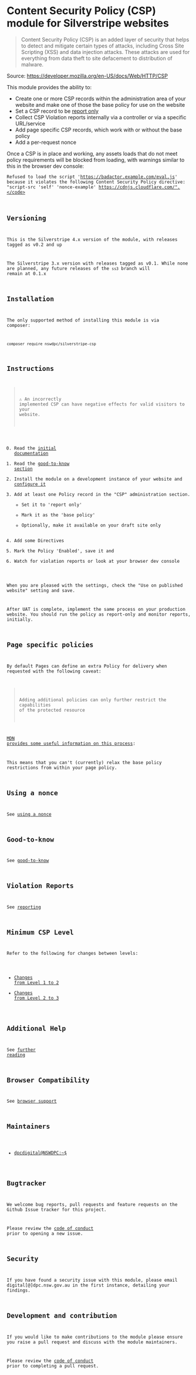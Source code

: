 # Content Security Policy (CSP) module for Silverstripe websites

> Content Security Policy (CSP) is an added layer of security that helps to detect and mitigate certain types of attacks, including Cross Site Scripting (XSS) and data injection attacks. These attacks are used for everything from data theft to site defacement to distribution of malware.

Source: https://developer.mozilla.org/en-US/docs/Web/HTTP/CSP

This module provides the ability to:

+ Create one or more CSP records within the administration area of your website and make one of those the base policy for use on the website
+ Set a CSP record to be [report only](https://developer.mozilla.org/en-US/docs/Web/HTTP/Headers/Content-Security-Policy-Report-Only)
+ Collect CSP Violation reports internally via a controller or via a specific URL/service
+ Add page specific CSP records, which work with or without the base policy
+ Add a per-request nonce

Once a CSP is in place and working, any assets loads that do not meet policy requirements will be blocked from loading, with warnings similar to this in the browser dev console:

<code>Refused to load the script 'https://badactor.example.com/eval.js' because it violates the following Content Security Policy directive: "script-src 'self' 'nonce-example' https://cdnjs.cloudflare.com/".</code>

## Versioning

This is the Silverstripe 4.x version of the module, with releases tagged as v0.2 and up

The Silverstripe 3.x version with releases tagged as v0.1. While none are planned, any future releases of the `ss3` branch will remain at 0.1.x

## Installation

The only supported method of installing this module is via composer:

```
composer require nswdpc/silverstripe-csp
```

## Instructions

> :warning: An incorrectly implemented CSP can have negative effects for valid visitors to your website.

0. Read the [initial documentation](./docs/en/00_index.md)
0. Read the [good-to-know section](./docs/en/01_good_to_know.md)
0. Install the module on a development instance of your website and [configure it]((./docs/en/00_index.md#configuration))
0. Add at least one Policy record in the "CSP" administration section.
    * Set it to 'report only'
    * Mark it as the 'base policy'
    * Optionally, make it available on your draft site only
0. Add some Directives
0. Mark the Policy 'Enabled', save it and
0. Watch for violation reports or look at your browser dev console

When you are pleased with the settings, check the "Use on published website" setting and save.

After UAT is complete, implement the same process on your production website. You should run the policy as report-only and monitor reports, initially.

## Page specific policies

By default Pages can define an extra Policy for delivery when requested with the following caveat:

> Adding additional policies can only further restrict the capabilities of the protected resource

[MDN provides some useful information on this process](https://developer.mozilla.org/en-US/docs/Web/HTTP/Headers/Content-Security-Policy#Multiple_content_security_policies):

This means that you can't (currently) relax the base policy restrictions from within your page policy.

## Using a nonce

See [using a nonce](./docs/en/10_using_a_nonce.md)

## Good-to-know

See [good-to-know](./docs/en/01_good_to_know.md)

## Violation Reports

See [reporting](./docs/en/05_reporturi_and_other_services.md)

## Minimum CSP Level

Refer to the following for changes between levels:

+ [Changes from Level 1 to 2](https://www.w3.org/TR/CSP2/#changes-from-level-1)
+ [Changes from Level 2 to 3](https://www.w3.org/TR/CSP3/#changes-from-level-2)

## Additional Help

See [further reading](./docs/en/00_index.md#further-reading)

## Browser Compatibility

See [browser support](./docs/en/02_browser_support.md)

## Maintainers

+ [dpcdigital@NSWDPC:~$](https://dpc.nsw.gov.au)


## Bugtracker

We welcome bug reports, pull requests and feature requests on the Github Issue tracker for this project.

Please review the [code of conduct](./code-of-conduct.md) prior to opening a new issue.

## Security

If you have found a security issue with this module, please email digital[@]dpc.nsw.gov.au in the first instance, detailing your findings.

## Development and contribution

If you would like to make contributions to the module please ensure you raise a pull request and discuss with the module maintainers.

Please review the [code of conduct](./code-of-conduct.md) prior to completing a pull request.
